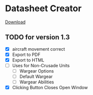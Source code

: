 # Datasheet Creator

[Download](https://github.com/hindlet/datasheet_creator/releases/download/v1.2/datasheet_creator.exe)

 

## TODO for version 1.3
- [x] aircraft movement correct
- [x] Export to PDF
- [x] Export to HTML
- [ ] Uses for Non-Crusade Units
  - [ ] Wargear Options
  - [ ] Default Wargear
  - [ ] Wargear Abilities
- [x] Clicking Button Closes Open Window